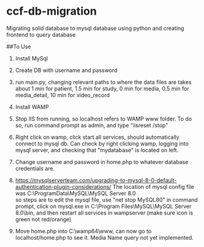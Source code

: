 # ccf-db-migration

Migrating solid database to mysql database using python and creating frontend to query database


##To Use

1. Install MySql

2. Create DB with username and password

3. run main.py, changing relevant paths to where the data files are
	takes about 1 min for patient, 1.5 min for study, 0 min for media, 0.5 min for media_detail, 10 min for video_record

4. Install WAMP

5. Stop IIS from running, so localhost refers to WAMP www folder. To do so, run command prompt as admin, and type "iisreset /stop"

6. Right click on wamp, click start all services, should automatically connect to mysql db. Can check by right clicking wamp, logging into mysql server, and checking that "mydatabase" is located on left.

7. Change username and password in home.php to whatever database credentials are.

8. https://mysqlserverteam.com/upgrading-to-mysql-8-0-default-authentication-plugin-considerations/
The location of mysql config file was C:\ProgramData\MySQL\MySQL Server 8.0\
so steps are to edit the mysql file, use "net stop MySQL80" in command prompt, click on mysql.exe in C:\Program Files\MySQL\MySQL Server 8.0\bin, and then restart all services in wampserver (make sure icon is green not red/orange)


9. Move home.php into C:\wamp64\www, can now go to localhost/home.php to see it. Media Name query not yet implemented.

